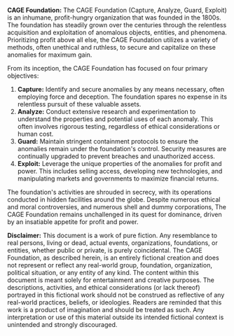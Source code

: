 **CAGE Foundation:**
The CAGE Foundation (Capture, Analyze, Guard, Exploit) is an inhumane, profit-hungry organization that was founded in the 1800s.
The foundation has steadily grown over the centuries through the relentless acquisition and exploitation of anomalous objects, entities, and phenomena.
Prioritizing profit above all else, the CAGE Foundation utilizes a variety of methods, often unethical and ruthless, to secure and capitalize on these anomalies for maximum gain.

From its inception, the CAGE Foundation has focused on four primary objectives:
  1. **Capture:** Identify and secure anomalies by any means necessary, often employing force and deception. The foundation spares no expense in its relentless pursuit of these valuable assets.
  2. **Analyze:** Conduct extensive research and experimentation to understand the properties and potential uses of each anomaly. This often involves rigorous testing, regardless of ethical considerations or human cost.
  3. **Guard:** Maintain stringent containment protocols to ensure the anomalies remain under the foundation's control. Security measures are continually upgraded to prevent breaches and unauthorized access.
  4. **Exploit:** Leverage the unique properties of the anomalies for profit and power. This includes selling access, developing new technologies, and manipulating markets and governments to maximize financial returns.

The foundation's activities are shrouded in secrecy, with its operations conducted in hidden facilities around the globe.
Despite numerous ethical and moral controversies, and numerous shell and dummy corporations, The CAGE Foundation remains unchallenged in its quest for dominance, driven by an insatiable appetite for profit and power.

**Disclaimer:**
This document is a work of pure fiction.
Any resemblance to real persons, living or dead, actual events, organizations, foundations, or entities, whether public or private, is purely coincidental.
The CAGE Foundation, as described herein, is an entirely fictional creation and does not represent or reflect any real-world group, foundation, organization, political situation, or any entity of any kind.
The content within this document is meant solely for entertainment and creative purposes.
The descriptions, activities, and ethical considerations (or lack thereof) portrayed in this fictional work should not be construed as reflective of any real-world practices, beliefs, or ideologies.
Readers are reminded that this work is a product of imagination and should be treated as such.
Any interpretation or use of this material outside its intended fictional context is unintended and strongly discouraged.

